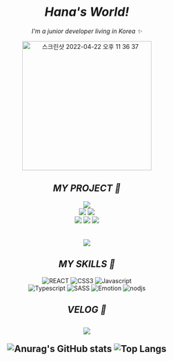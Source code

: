 <div align="center"> 
  <h1><em>Hana's World!</em></h1>
  <p><em>I'm a junior developer living in Korea ✨</em></p>
  <img width="300" alt="스크린샷 2022-04-22 오후 11 36 37" src="https://user-images.githubusercontent.com/92962681/166207510-f40f8902-9c87-47bc-b899-716dbdea1479.png">
  <h2><em>MY PROJECT 👏</em></h2>
  <a href="https://my-blog-nu-puce.vercel.app/html/pug"><img src="https://img.shields.io/badge/💜 HANA's ROOM-e7b9ff?style=for-the-badge"/></a>
  </br>
    <a href="http://pager.kr:2000/force"><img src="https://img.shields.io/badge/🎫 FORCE-ff80ab?style=for-the-badge"/></a>
    <a href="http://zerone.mireene.com/hana/matrixCal/html/matrix3.html"><img src="https://img.shields.io/badge/📚 Matrix Calculator-304ffe?style=for-the-badge&logo"/></a>
  </br>
    <a href="http://zerone.mireene.com/hana/eventpage/">
    <img src="https://img.shields.io/badge/🐶EVENT PAGE-be9c91?style=for-the-badge"/></a>
    <a href="http://zerone.mireene.com/hana/Characters/html/"><img src="https://img.shields.io/badge/🕸 Coraline-b71c1c?style=for-the-badge"/></a>
    <a href="http://zerone.mireene.com/hana/product_detail/html/"><img src="https://img.shields.io/badge/👟 Product Detail-303A43?style=for-the-badge&"/></a>
  </br>
  </br>
  </br>
  <img src="https://img.shields.io/badge/👀 and..to be added-1de9b6?style=for-the-badge&"/>
   </br>
   
  <h2><em>MY SKILLS 🐣</em></h2>
  
  ![REACT](https://img.shields.io/badge/-REACT-F7DB4F?style=flat-square&logo=REACT)
  ![CSS3](https://img.shields.io/badge/-CSS3-2F9599?style=flat-square&logo=CSS3)
  ![Javascript](https://img.shields.io/badge/-Javascript-blue?style=flat-square&logo=javascript)
  </br> 
  ![Typescript](https://img.shields.io/badge/-Typescript-727077?style=flat-square&logo=Typescript)
  ![SASS](https://img.shields.io/badge/-SASS-ffaaa6?style=flat-square&logo=sass)
  ![Emotion](https://img.shields.io/badge/-Emotion-ffd3b5?style=flat-square&logo=Emotion)
  ![nodjs](https://img.shields.io/badge/-nodejs-green?style=flat-square&logo=Node.js)
  
  <h2><em>VELOG 🐾</em><h2>
  
  <a href="https://velog.io/@21color"><img src="https://img.shields.io/badge/VELOG-f50057?style=for-the-badge&logo=velog"/></a>
  
  
![Anurag's GitHub stats](https://github-readme-stats.vercel.app/api?username=21color&show_icons=true&theme=buefy) ![Top Langs](https://github-readme-stats.vercel.app/api/top-langs/?username=21color&layout=compact&theme=buefy)

</div>
